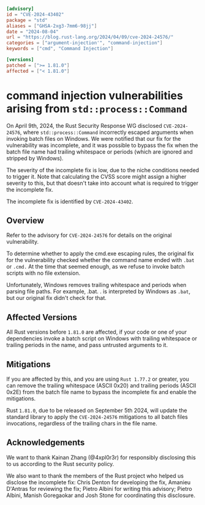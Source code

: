 ```toml
[advisory]
id = "CVE-2024-43402"
package = "std"
aliases = ["GHSA-2xg3-7mm6-98jj"]
date = "2024-08-04"
url = "https://blog.rust-lang.org/2024/04/09/cve-2024-24576/"
categories = ["argument-injection'", "command-injection"]
keywords = ["cmd", "Command Injection"]

[versions]
patched = [">= 1.81.0"]
affected = ["< 1.81.0"]

```

# command injection vulnerabilities arising from `std::process::Command` 

On April 9th, 2024, the Rust Security Response WG disclosed `CVE-2024-24576`, where `std::process::Command` incorrectly escaped arguments when invoking batch files on Windows. We were notified that our fix for the vulnerability was incomplete, and it was possible to bypass the fix when the batch file name had trailing whitespace or periods (which are ignored and stripped by Windows).

The severity of the incomplete fix is low, due to the niche conditions needed to trigger it. Note that calculating the CVSS score might assign a higher severity to this, but that doesn't take into account what is required to trigger the incomplete fix.

The incomplete fix is identified by `CVE-2024-43402`.

## Overview

Refer to the advisory for `CVE-2024-24576` for details on the original vulnerability.

To determine whether to apply the cmd.exe escaping rules, the original fix for the vulnerability checked whether the command name ended with `.bat` or `.cmd.` At the time that seemed enough, as we refuse to invoke batch scripts with no file extension.

Unfortunately, Windows removes trailing whitespace and periods when parsing file paths. For example, .bat. . is interpreted by Windows as `.bat`, but our original fix didn't check for that.

## Affected Versions

All Rust versions before `1.81.0` are affected, if your code or one of your dependencies invoke a batch script on Windows with trailing whitespace or trailing periods in the name, and pass untrusted arguments to it.

## Mitigations

If you are affected by this, and you are using `Rust 1.77.2` or greater, you can remove the trailing whitespace (ASCII 0x20) and trailing periods (ASCII 0x2E) from the batch file name to bypass the incomplete fix and enable the mitigations.

Rust `1.81.0`, due to be released on September 5th 2024, will update the standard library to apply the `CVE-2024-24576` mitigations to all batch files invocations, regardless of the trailing chars in the file name.

## Acknowledgements

We want to thank Kainan Zhang (@4xpl0r3r) for responsibly disclosing this to us according to the Rust security policy.

We also want to thank the members of the Rust project who helped us disclose the incomplete fix: Chris Denton for developing the fix, Amanieu D'Antras for reviewing the fix; Pietro Albini for writing this advisory; Pietro Albini, Manish Goregaokar and Josh Stone for coordinating this disclosure.
